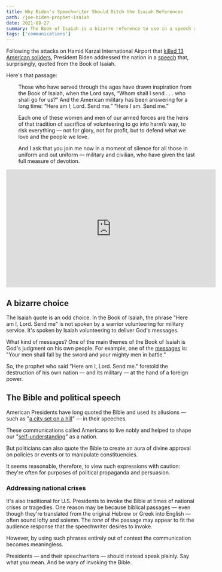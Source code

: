 ```yaml
---
title: Why Biden's Speechwriter Should Ditch the Isaiah References
path: /joe-biden-prophet-isaiah
date: 2021-08-27
summary: The Book of Isaiah is a bizarre reference to use in a speech about America's military. Here's why.
tags: ['communications']
---
```


Following the attacks on Hamid Karzai International Airport that <a href="https://www.cbsnews.com/news/kabul-airport-attack-victims-united-states-military-service-members/" target="blank">killed 13 American soliders</a>, President Biden addressed the nation in a <a href="https://www.whitehouse.gov/briefing-room/speeches-remarks/2021/08/26/remarks-by-president-biden-on-the-terror-attack-at-hamid-karzai-international-airport/" target="blank">speech</a> that, surprisingly, quoted from the Book of Isaiah.

Here's that passage: 

<div style="padding-left: 2.3em"><p>Those who have served through the ages have drawn inspiration from the Book of Isaiah, when the Lord says, “Whom shall I send . . . who shall go for us?”  And the American military has been answering for a long time: “Here am I, Lord.  Send me.”  “Here I am.  Send me.”</p></div>

<div style="padding-left: 2.3em"><p>Each one of these women and men of our armed forces are the heirs of that tradition of sacrifice of volunteering to go into harm’s way, to risk everything — not for glory, not for profit, but to defend what we love and the people we love.</p></div>

<div style="padding-left: 2.3em"><p>And I ask that you join me now in a moment of silence for all those in uniform and out uniform — military and civilian, who have given the last full measure of devotion.</p></div>

<iframe width="560" height="315" src="https://www.youtube.com/embed/yHO90WMg3AQ" title="YouTube video player" frameborder="0" allow="accelerometer; autoplay; clipboard-write; encrypted-media; gyroscope; picture-in-picture" allowfullscreen></iframe>

## A bizarre choice

The Isaiah quote is an odd choice. In the Book of Isaiah, the phrase "Here am I, Lord. Send me" is not spoken by a warrior volunteering for military service. It's spoken by Isaiah volunteering to deliver God's messages.

What kind of messages? One of the main themes of the Book of Isaiah is God's judgment on his own people. For example, one of the <a href="https://biblia.com/bible/nasb95/isaiah/3" target="blank">messages</a> is: "Your men shall fall by the sword and your mighty men in battle." 

So, the prophet who said “Here am I, Lord. Send me." foretold the destruction of his own nation — and its military — at the hand of a foreign power.

## The Bible and political speech

American Presidents have long quoted the Bible and used its allusions — such as "<a href="https://biblia.com/books/esv/Mt5.14" target="blank">a city set on a hill</a>" — in their speeches. 

These communications called Americans to live nobly and helped to shape our "<a href="https://www.neh.gov/article/how-america-became-city-upon-hill" target="blank">self-understanding</a>" as a nation. 

But politicians can also quote the Bible to create an aura of divine approval on policies or events or to manipulate constituencies. 

It seems reasonable, therefore, to view such expressions with caution: they're often for purposes of political propaganda and persuasion.

### Addressing national crises

It's also traditional for U.S. Presidents to invoke the Bible at times of national crises or tragedies. One reason may be because biblical passages — even though they're translated from the original Hebrew or Greek into English — often sound lofty and solemn. The <em>tone</em> of the passage may appear to fit the audience response that the speechwriter desires to invoke.

However, by using such phrases entirely out of context the communication becomes meaningless.

Presidents — and their speechwriters — should instead speak plainly. Say what you mean. And be wary of invoking the Bible.
